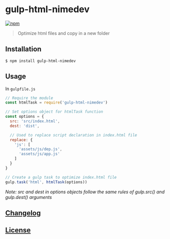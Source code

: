 # gulp-html-nimedev
[![npm][npm-image]][npm-url]

[npm-image]: https://img.shields.io/npm/v/gulp-html-nimedev.svg
[npm-url]: https://npmjs.org/package/gulp-html-nimedev

> Optimize html files and copy in a new folder

## Installation

```console
$ npm install gulp-html-nimedev
```

## Usage

In `gulpfile.js`

```js
// Require the module
const htmlTask = require('gulp-html-nimedev')

// Set options object for htmlTask function
const options = {
  src: 'src/index.html',
  dest: 'dist',

  // Used to replace script declaration in index.html file
  replace: {
    'js': [
      'assets/js/dep.js',
      'assets/js/app.js'
    ]
  }
}

// Create a gulp task to optimize index.html file
gulp.task('html', htmlTask(options))
```

*Note: src and dest in options objects follow the same rules of gulp.src() and gulp.dest() arguments*

## [Changelog](CHANGELOG.md)

## [License](LICENSE.md)
